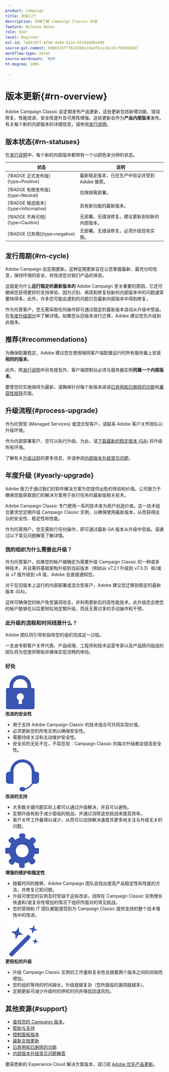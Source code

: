 ```yaml
---
product: campaign
title: 升级入门
description: 详细了解 Campaign Classic 升级
feature: Release Notes
role: User
level: Beginner
exl-id: 7a05fdff-8f9d-4e8d-812e-0f1509db5499
source-git-commit: b666535f7f82d1b8c2da4fbce1bc25cf8d39d187
workflow-type: tm+mt
source-wordcount: '929'
ht-degree: 100%

---
```


# 版本更新{#rn-overview}



Adobe Campaign Classic 会定期发布产品更新，这些更新包括新增功能、错误修复、性能改进、安全性提升及可用性增强。这些更新会作为&#x200B;**产品内部版本**&#x200B;发布。有关每个新的内部版本的详细信息，请参阅[发行说明](latest-release.md)。

## 版本状态{#rn-statuses}

在[发行说明](latest-release.md)中，每个新的内部版本都带有一个以颜色来分辨的状态。


| 状态 | 说明 |
|---|---|
| [!BADGE 正式发布版]{type=Positive} | 最新稳定版本，已在生产中验证并受到 Adobe 推荐。 |
| [!BADGE 有限发布版]{type=Neutral} | 仅限按需部署。 |
| [!BADGE 候选版本]{type=Informative} | 具有新功能的最新版本。 |
| [!BADGE 不再可用]{type=Caution} | 无部署。无错误修复。建议更新到较新的内部版本。 |
| [!BADGE 已弃用]{type=negative} | 无部署。无错误修复。必须升级现有实施。 |

<!--
![](assets/do-not-localize/green3.png) **General Availability** (GA) - Latest stable build, validated in production, and recommended by Adobe. 

![](assets/do-not-localize/limited3.png) **Limited Availability** (LA) - On-demand deployment only.

![](assets/do-not-localize/blue3.png) **Release Candidate** (RC) - Latest build with new capabilities.

![](assets/do-not-localize/orange3.png) **No longer available** - No deployment. No bug fix. Update to a newer build is recommended.

![](assets/do-not-localize/red3.png) **Deprecated** - No deployment. No bug fix. Existing implementations must be upgraded.
-->

## 发行周期{#rn-cycle}

Adobe Campaign 会定期更新。这种定期更新旨在让您掌握最新、最充分的信息，保持环境的安全，并改进您对我们产品的体验。

这就是为什么&#x200B;**运行稳定的最新版本的** Adobe Campaign 至关重要的原因。它还可确保您获得更好的支持体验，因为识别、再现和修复较新的内部版本中的问题通常要快得多。此外，许多您可能会遇到的问题已在最新内部版本中得到修复。

作为托管客户，您无需采取任何操作即可通过稳定的最新版本自动从升级中受益。在[年度升级部分](#yearly-upgrade)中了解详情。如果您从旧版本进行迁移，Adobe 建议您先升级到此版本。

## 推荐{#recommendations}

为确保配置稳定，Adobe 建议您在使用相同客户端配置运行的所有服务器上安装&#x200B;**相同的版本**。

此外，除[发行说明](latest-release.md)中另有提及外，客户端控制台必须与服务器实例&#x200B;**同属一个内部版本**。

要使您的实施保持为最新，请确保针对每个新版本阅读[已弃用和已删除的功能](../../rn/using/deprecated-features.md)和[兼容性矩阵](../../rn/using/compatibility-matrix.md)页面。

## 升级流程{#process-upgrade}

作为托管型 (Managed Services) 或混合型客户，请联系 Adobe 客户关怀团队以升级环境。

作为内部部署客户，您可以执行升级。为此，请[下载最新的稳定版本 (GA)](https://experience.adobe.com/#/downloads/content/software-distribution/en/campaign.html) 并升级所有环境。

了解有关[升级过程](../../production/using/build-upgrade.md)的更多信息，并请参阅[内部版本升级常见问题](../../platform/using/faq-build-upgrade.md)。

## 年度升级 {#yearly-upgrade}

Adobe 致力于通过我们的软件解决方案为您提供出色的体验和价值。公司致力于确保您能获取我们的解决方案用于执行任务的最新版相关技术。

Adobe Campaign Classic 专门使用一系列技术来为用户创造价值。这一技术组合要求您定期升级 Campaign Classic 实例，以确保使用最新版本，从而获得出众的安全性、稳定性和性能。

作为托管用户，您无需执行任何操作，即可通过最新 GA 版本从升级中受益。请通过以下常见问题解答了解详情。

### 我的组织为什么需要此升级？

作为托管客户，如果您的帐户被确定为需要升级 Campaign Classic 的一种或多种技术，并且需将基础架构升级到当前版本（例如从 v7.2.1 升级到 v7.3.3）和/或从 v7 版升级到 v8 版，Adobe 会直接通知您。

对于在旧版本上运行的内部部署或混合型客户，Adobe 建议您迁移到稳定的最新版本 (GA)。

这样可确保您的帐户免受漏洞攻击，并利用更新后的高性能技术。此升级还会使您的帐户能够在以后更轻松地定期升级，而且无需过多的手动操作和干预。

### 此升级的流程和时间线是什么？

Adobe 团队将引导和指导您的组织完成这一过程。

一支由专职客户关怀代表、产品经理、工程师和技术运营专家以及产品顾问组成的团队将为您提供帮助并确保实现流畅的体验。

### 好处

<tr>
  <td>
      <img alt="安全性" src="assets/do-not-localize/security.png"/>
    <div>
    <strong>改进的安全性</strong>
    </div>
    <ul>
    <li>用于支持 Adobe Campaign Classic 的技术组合可共同实现价值。</li>
    <li>必须更新您的所有实例以确保安全性。</li>
    <li>需要持续关注和主动维护安全性。</li>
    <li>安全风险无处不在，不容忽视：Campaign Classic 的每次升级都会提高安全性。</li>
    </ul>
  </td>

<td>
      <img alt="支持" src="assets/do-not-localize/support.png" />
    <div>
    <strong>改进的支持</strong>
    </div>
    <ul>
    <li>大多数关键问题实际上都可以通过升级解决，并且可以避免。</li>
    <li>定期升级有助于减少面临的挑战，并通过消除这些挑战来提高效率。</li>
    <li>客户关怀工作量得以减少，从而可以加快解决速度并更多地关注与升级无关的问题。</li>
    </ul>
  </td>
</tr>

<tr>
  <td>
      <img alt="维护" src="assets/do-not-localize/maintenance.png"/>
    <div>
    <strong>增强的维护和稳定性</strong>
    </div>
    <ul>
    <li>随着时间的推移，Adobe Campaign 团队会找出提高产品稳定性和性能的方法，并修复已知问题。</li>
    <li>升级可使您的实例及时受益于这些改进，消除在 Campaign Classic 实例增长快速和/或复杂性增加的情况下组织所面对的常见挑战。</li>
    <li>您的营销和 IT 团队都能感受到为 Campaign Classic 提供支持的整个技术堆栈中的改进。</li>
    </ul>
  </td>

<td>
      <img alt="内部版本升级" src="assets/do-not-localize/upgrades.png" />
    <div>
    <strong>更轻松的升级</strong>
    </a>
    </div>
    <ul>
    <li>升级 Campaign Classic 实例的工作量和复杂性会随着两个版本之间的间隔而增加。</li>
    <li>您的组织等待的时间越长，升级就越复杂（您所面临的漏洞就越多）。</li>
    <li>定期更新可减少升级时的停机时间并降低回退风险。</li>
    </ul>
  </td>
</tr>
</table>

## 其他资源{#support}

* [查找您的 Campaign 版本](../../platform/using/launching-adobe-campaign.md#getting-your-campaign-version)。
* [帮助与支持](../../support.md)
* [控制面板版本](https://experienceleague.adobe.com/docs/control-panel/using/release-notes.html?lang=zh-Hans)
* [最新文档更新](../../rn/using/documentation-updates.md)
* [已弃用和已删除的功能](../../rn/using/deprecated-features.md)
* [内部版本升级常见问题解答](../../platform/using/faq-build-upgrade.md)

要获悉新的 Experience Cloud 解决方案版本，请订阅 [Adobe 优先产品更新](https://www.adobe.com/cn/subscription/priority-product-update.html)。
